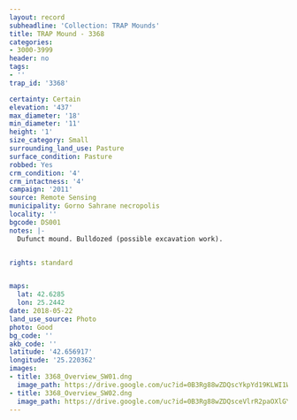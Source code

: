 ```yaml
---
layout: record
subheadline: 'Collection: TRAP Mounds'
title: TRAP Mound - 3368
categories:
- 3000-3999
header: no
tags:
- ''
trap_id: '3368'

certainty: Certain
elevation: '437'
max_diameter: '18'
min_diameter: '11'
height: '1'
size_category: Small
surrounding_land_use: Pasture
surface_condition: Pasture
robbed: Yes
crm_condition: '4'
crm_intactness: '4'
campaign: '2011'
source: Remote Sensing
municipality: Gorno Sahrane necropolis
locality: ''
bgcode: DS001
notes: |-
  Dufunct mound. Bulldozed (possible excavation work).


rights: standard


maps:
  lat: 42.6285
  lon: 25.2442
date: 2018-05-22
land_use_source: Photo
photo: Good
bg_code: ''
akb_code: ''
latitude: '42.656917'
longitude: '25.220362'
images:
- title: 3368_Overview_SW01.dng
  image_path: https://drive.google.com/uc?id=0B3Rg88wZDQscYkpYd19KLWI1WmM
- title: 3368_Overview_SW02.dng
  image_path: https://drive.google.com/uc?id=0B3Rg88wZDQsceVlrR2paOXlGYnc
---
```

